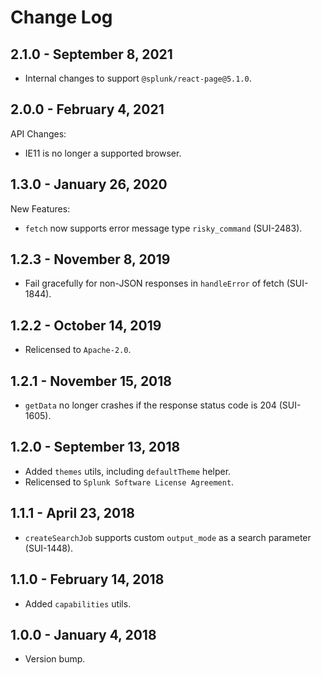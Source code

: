 Change Log
============

2.1.0 - September 8, 2021
----------
* Internal changes to support `@splunk/react-page@5.1.0`.

2.0.0 - February 4, 2021
----------
API Changes:
* IE11 is no longer a supported browser.

1.3.0 - January 26, 2020
----------
New Features:
* `fetch` now supports error message type `risky_command` (SUI-2483).

1.2.3 - November 8, 2019
----------
* Fail gracefully for non-JSON responses in `handleError` of fetch (SUI-1844).

1.2.2 - October 14, 2019
----------
* Relicensed to `Apache-2.0`.

1.2.1 - November 15, 2018
----------
* `getData` no longer crashes if the response status code is 204 (SUI-1605).

1.2.0 - September 13, 2018
----------
* Added `themes` utils, including `defaultTheme` helper.
* Relicensed to `Splunk Software License Agreement`.

1.1.1 - April 23, 2018
----------
* `createSearchJob` supports custom `output_mode` as a search parameter (SUI-1448).

1.1.0 - February 14, 2018
----------
* Added `capabilities` utils.

1.0.0 - January 4, 2018
----------
* Version bump.
